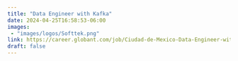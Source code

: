 ```yaml
---
title: "Data Engineer with Kafka"
date: 2024-04-25T16:58:53-06:00
images: 
 - "images/logos/Softtek.png"
link: https://career.globant.com/job/Ciudad-de-Mexico-Data-Engineer-with-Kafka-MX/579874017/
draft: false
---
```


